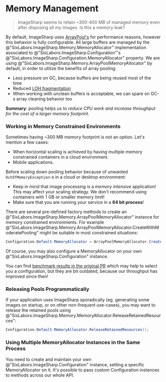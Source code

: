 # Memory Management

>ImageSharp seems to retain ~300-400 MB of managed memory even after disposing all my images. Is this a memory leak?

By default, ImageSharp uses [ArrayPool's](http://adamsitnik.com/Array-Pool/) for performance reasons, however this behavior is fully configurable. All large buffers are managed by the @"SixLabors.ImageSharp.Memory.MemoryAllocator" implementation associated to @"SixLabors.ImageSharp.Configuration"'s @"SixLabors.ImageSharp.Configuration.MemoryAllocator" property. We are using @"SixLabors.ImageSharp.Memory.ArrayPoolMemoryAllocator" by default, in order to utilize the benefits of array pooling:

- Less pressure on GC, because buffers are being reused most of the time
- Reduced [LOH fragmentation](https://blogs.msdn.microsoft.com/maoni/2016/05/31/large-object-heap-uncovered-from-an-old-msdn-article/)
- When working with unclean buffers is acceptable, we can spare on GC-s array cleaning behavior too

**Summary**: pooling helps us to *reduce CPU work and increase throughput for the cost of a larger memory footprint.*

### Working in Memory Constrained Environments

Sometimes having ~300 MB memory footprint is not an option. Let's mention a few cases:

- When horizontal scaling is achieved by having multiple memory constrained containers in a cloud environment.
- Mobile applications.

Before scaling down pooling behavior because of unwanted `OutOfMemoryException`-s in a cloud or desktop environment:

- Keep in mind that image processing is a *memory intensive* application! This may affect your scaling strategy. We don't recommend using containers with 1 GB or smaller memory limit!
- Make sure that you are running your service in a **64 bit process**!

There are several pre-defined factory methods to create an @"SixLabors.ImageSharp.Memory.ArrayPoolMemoryAllocator" instance for memory constrained environments. For example @"SixLabors.ImageSharp.Memory.ArrayPoolMemoryAllocator.CreateWithModeratePooling" might be suitable in most constrained situations:

```cs
Configuration.Default.MemoryAllocator = ArrayPoolMemoryAllocator.CreateWithModeratePooling();
```

Of course, you may also configure a MemoryAllocator on your own @"SixLabors.ImageSharp.Configuration" instance.

You can find [benchmark results in the original PR](https://github.com/SixLabors/ImageSharp/pull/475) which may help to select you a configuration, but they are bit outdated, because our throughput has improved since then!

### Releasing Pools Programmatically 

If your application uses ImageSharp sporadically (eg. generating some images on startup, or on other non-frequent use-cases), you may want to release the retained pools using @"SixLabors.ImageSharp.Memory.MemoryAllocator.ReleaseRetainedResources":

```cs
Configuration.Default.MemoryAllocator.ReleaseRetainedResources();
```

### Using Multiple MemoryAllocator Instances in the Same Process

You need to create and maintain your own @"SixLabors.ImageSharp.Configuration" instance, setting a specific MemoryAllocator on it. It's possible to pass custom Configuration instances to methods across our whole API.
